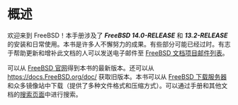 # 概述

欢迎来到 FreeBSD！本手册涉及了 ***FreeBSD 14.0-RELEASE*** 和 ***13.2-RELEASE*** 的安装和日常使用。本书是许多人不懈努力的成果。有些部分可能已经过时。有志于帮助更新和增补此文档的人可以发送电子邮件至 [FreeBSD 文档项目邮件列表](https://lists.freebsd.org/subscription/freebsd-doc)。

可以从 [FreeBSD 官网](https://www.freebsd.org/)得到本书的最新版本。还可以从 <https://docs.FreeBSD.org/doc/> 获取旧版本。本书可以从 [FreeBSD 下载服务器](https://download.freebsd.org/doc/)和众多镜像站中下载（提供了多种文件格式和压缩方式）。可以通过手册和其他文档的[搜索页面](https://www.freebsd.org/search/)中进行搜索。
